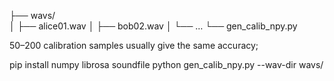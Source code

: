 

├── wavs/                
│   ├── alice01.wav
│   ├── bob02.wav
│   └── …
└── gen_calib_npy.py     

50–200 calibration samples usually give the same accuracy;

pip install numpy librosa soundfile
python gen_calib_npy.py --wav-dir wavs/